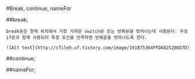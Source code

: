 #Break, continue, nameFor

##break;

	break문은 현재 위치에서 가장 가까운 switch문 또는 반복문을 벗어나는데 사용된다. 주로 if문과 함께 사용되어 특정 조건을 만족하면 반복문을 벗어나도록 한다. 

	![Alt text](http://cfile5.uf.tistory.com/image/191875364FFDA825286D7D)
	
##continue;


##nameFor;



